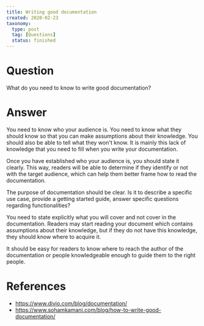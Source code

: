 ```yaml
---
title: Writing good documentation
created: 2020-02-23
taxonomy:
  type: post
  tag: [Questions]
  status: finished
---
```


# Question
What do you need to know to write good documentation?

# Answer
You need to know who your audience is. You need to know what they should know so that you can make assumptions about their knowledge. You should also be able to tell what they won't know. It is mainly this lack of knowledge that you need to fill when you write your documentation.

Once you have established who your audience is, you should state it clearly. This way, readers will be able to determine if they identify or not with the target audience, which can help them better frame how to read the documentation.

The purpose of documentation should be clear. Is it to describe a specific use case, provide a getting started guide, answer specific questions regarding functionalities?

You need to state explicitly what you will cover and not cover in the documentation. Readers may start reading your document which contains assumptions about their knowledge, but if they do not have this knowledge, they should know where to acquire it.

It should be easy for readers to know where to reach the author of the documentation or people knowledgeable enough to guide them to the right people.

# References
* https://www.divio.com/blog/documentation/
* https://www.sohamkamani.com/blog/how-to-write-good-documentation/

